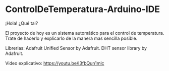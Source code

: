 # ControlDeTemperatura-Arduino-IDE
¡Hola! ¿Qué tal?

El proyecto de hoy es un sistema automático para el control de temperatura. Trate de hacerlo y explicarlo de la manera mas sencilla posible.

Librerias:
Adafruit Unified Sensor by Adafruit.
DHT sensor library by Adafruit.

Video explicativo:
https://youtu.be/I3fbQun1mlc
